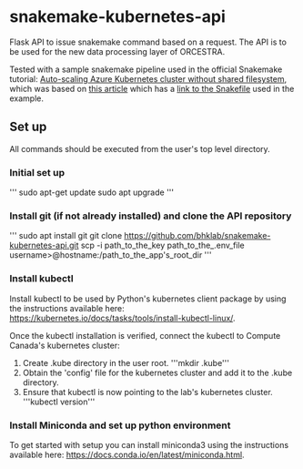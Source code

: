 # snakemake-kubernetes-api
Flask API to issue snakemake command based on a request.
The API is to be used for the new data processing layer of ORCESTRA. 

Tested with a sample snakemake pipeline used in the official Snakemake tutorial: [Auto-scaling Azure Kubernetes cluster without shared filesystem](https://snakemake.readthedocs.io/en/stable/executor_tutorial/azure_aks.html), which was based on [this article](https://andreas-wilm.github.io/2020-06-08-snakemake-on-ask/#) which has a [link to the Snakefile](https://github.com/andreas-wilm/andreas-wilm.github.io/tree/master/data/2020-06-08) used in the example.

## Set up
All commands should be executed from the user's top level directory.

### Initial set up
'''
sudo apt-get update
sudo apt upgrade
'''

### Install git (if not already installed) and clone the API repository
'''
sudo apt install git
git clone https://github.com/bhklab/snakemake-kubernetes-api.git
scp -i path_to_the_key path_to_the_.env_file username>@hostname:/path_to_the_app's_root_dir
'''

### Install kubectl
Install kubectl to be used by Python's kubernetes client package by using the instructions available here: https://kubernetes.io/docs/tasks/tools/install-kubectl-linux/.

Once the kubectl installation is verified, connect the kubectl to Compute Canada's kubernetes cluster:
1. Create .kube directory in the user root. '''mkdir .kube'''
2. Obtain the 'config' file for the kubernetes cluster and add it to the .kube directory.
3. Ensure that kubectl is now pointing to the lab's kubernetes cluster. '''kubectl version'''

### Install Miniconda and set up python environment
To get started with setup you can install miniconda3 using the instructions available here: https://docs.conda.io/en/latest/miniconda.html.





